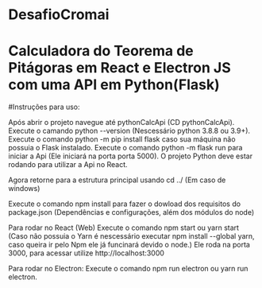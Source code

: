 # DesafioCromai



# Calculadora do Teorema de Pitágoras em React e Electron JS com uma API em Python(Flask)

#Instruções para uso:

Após abrir o projeto navegue até pythonCalcApi (CD pythonCalcApi).
Execute o camando python --version (Nescessário python 3.8.8 ou 3.9+).
Execute o comando python -m pip install flask caso sua máquina não possuia o Flask instalado.
Execute o comando python -m flask run para iniciar a Api (Ele iniciará na porta porta 5000).
O projeto Python deve estar rodando para utilizar a Api no React.

Agora retorne para a estrutura principal usando cd ../ (Em caso de windows)

Execute o comando npm install para fazer o dowload dos requisitos do package.json  (Dependências e configurações, além dos módulos do node)

Para rodar no React (Web)
Execute o comando npm start ou yarn start 
(Caso não possuia o Yarn é nescessário executar npm install --global yarn, caso queira ir pelo Npm ele já funcinará devido o node.)
Ele roda na porta 3000, para acessar utilize http://localhost:3000 


Para rodar no Electron:
Execute o comando npm run electron ou yarn run electron.
